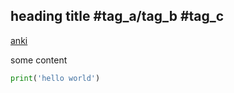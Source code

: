 ## heading title #tag_a/tag_b #tag_c

[anki](mdankibridge://notes/?id=1743032558208&mod=1743032558)

some content

```python
print('hello world')
```
